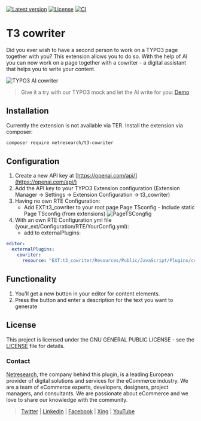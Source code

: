 [![Latest version](https://img.shields.io/github/v/release/netresearch/t3x-cowriter?sort=semver)](https://github.com/netresearch/t3x-cowriter/releases/latest)
[![License](https://img.shields.io/github/license/netresearch/t3x-cowriter)](https://github.com/netresearch/t3x-cowriter/blob/main/LICENSE)
[![CI](https://github.com/netresearch/t3x-cowriter/actions/workflows/ci.yml/badge.svg)](https://github.com/netresearch/t3x-cowriter/actions/workflows/ci.yml)

# T3 cowriter

Did you ever wish to have a second person to work on a TYPO3 page together with you? This extension allows you to do so. With the help of AI you can now work on a page together with a cowriter - a digital assistant that helps you to write your content.

![TYPO3 AI cowriter](Documentation/Images/t3-cowriter.gif)
> Give it a try with our TYPO3 mock and let the AI write for you: [Demo](https://t3ai.surge.sh/)

## Installation

Currently the extension is not available via TER.
Install the extension via composer:

```bash
composer require netresearch/t3-cowriter
```

## Configuration

1. Create a new API key at [https://openai.com/api/](https://openai.com/api/)
2. Add the API key to your TYPO3 Extension configuration (Extension Manager -> Settings -> Extension Configuration -> t3_cowriter)
3. Having no own RTE Configuration:
    * Add EXT:t3_cowriter to your root page Page TSconfig -
     Include static Page TSconfig (from extensions)
   ![PageTSCongfig](Documentation/Images/pagetsconfig.png)
4. With an own RTE Configuration yml file (your_ext/Configuration/RTE/YourConfig.yml):
    * add to externalPlugins:
```yml
editor:
  externalPlugins:
    cowriter:
      resource: "EXT:t3_cowriter/Resources/Public/JavaScript/Plugins/cowriter/"

```
   

## Functionality

1. You'll get a new button in your editor for content elements.
2. Press the button and enter a description for the text you want to generate

## License

This project is licensed under the GNU GENERAL PUBLIC LICENSE - see the [LICENSE](LICENSE) file for details.

### Contact

[Netresearch](https://www.netresearch.de/), the company behind this plugin, is a leading European provider of digital solutions and services for the eCommerce industry. We are a team of eCommerce experts, developers, designers, project managers, and consultants. We are passionate about eCommerce and we love to share our knowledge with the community.

> [Twitter](https://twitter.com/netresearch) | [LinkedIn](https://www.linkedin.com/company/netresearch/) | [Facebook](https://www.facebook.com/netresearch/) | [Xing](https://www.xing.com/companies/netresearchdttgmbh) | [YouTube](https://www.youtube.com/@netresearch)
